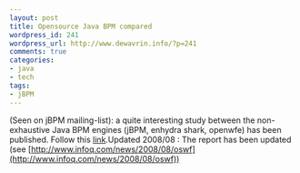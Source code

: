 ```yaml
--- 
layout: post
title: Opensource Java BPM compared
wordpress_id: 241
wordpress_url: http://www.dewavrin.info/?p=241
comments: true
categories: 
- java
- tech
tags: 
- jBPM
---
```

(Seen on jBPM mailing-list): a quite interesting study between the non-exhaustive Java BPM engines (jBPM, enhydra shark, openwfe) has been published. Follow this [link](http://www.workflowpatterns.com/documentation/documents/BPM-07-12.pdf).Updated 2008/08 : The report has been updated (see [http://www.infoq.com/news/2008/08/oswf](http://www.infoq.com/news/2008/08/oswf))
